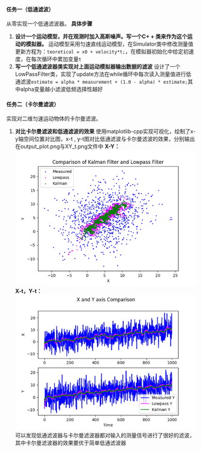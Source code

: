 #### 任务⼀（低通滤波）
从零实现⼀个低通滤波器。
**具体步骤**
1. **设计⼀个运动模型，并在观测时加⼊高斯噪声。写⼀个C+ + 类来作为这个运动的模拟器。**
    运动模型采用匀速直线运动模型，在Simulator类中修改测量值更新方程为：`teoretical = x0 + velocity*t;`，在模拟器初始化中给定初速度，在每次循环中累加变量`t`
2. **写⼀个低通滤波器类实现对上⾯运动模拟器输出数据的滤波**
    设计了一个LowPassFilter类，实现了update方法在while循环中每次读入测量值进行低通滤波`estimate = alpha * measurement + (1.0 - alpha) * estimate;`其中alpha变量越小滤波低频选择性越好

#### 任务⼆（卡尔曼滤波）
实现对⼆维匀速运动物体的卡尔曼滤波。
1. **对比卡尔曼滤波和低通滤波的效果**
使用matplotlib-cpp实现可视化，绘制了x-y轴空间位置对比图，x-t , y-t图对比低通滤波与卡尔曼滤波的效果，分别输出在output_plot.png与XY_t.png文件中
**X-Y：**
![Alt text](images/README/image.png)
**X-t，Y-t：**
![Alt text](images/README/image-1.png)
可以发现低通滤波器与卡尔曼滤波器都对输入的测量信号进行了很好的滤波，其中卡尔曼滤波器的效果要优于简单低通滤波器